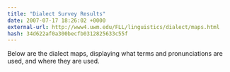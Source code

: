 ```yaml
---
title: "Dialect Survey Results"
date: 2007-07-17 18:26:02 +0000
external-url: http://www4.uwm.edu/FLL/linguistics/dialect/maps.html
hash: 34d622af0a300becfb0312825633c55f
---
```


Below are the dialect maps, displaying what terms and pronunciations are used, and where they are used.
